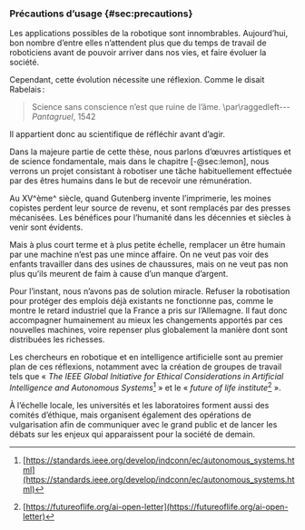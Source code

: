 ### Précautions d’usage {#sec:precautions}

Les applications possibles de la robotique sont innombrables. Aujourd’hui, bon nombre d’entre elles n’attendent plus
que du temps de travail de roboticiens avant de pouvoir arriver dans nos vies, et faire évoluer la société.

Cependant, cette évolution nécessite une réflexion. Comme le disait Rabelais :

> Science sans conscience n’est que ruine de l’âme.
> \par\raggedleft---  *Pantagruel*, 1542

Il appartient donc au scientifique de réfléchir avant d’agir.

Dans la majeure partie de cette thèse, nous parlons d’œuvres artistiques et de science fondamentale, mais dans le
chapitre [-@sec:lemon], nous verrons un projet consistant à robotiser une tâche habituellement effectuée par des êtres
humains dans le but de recevoir une rémunération.

Au XV^ème^ siècle, quand Gutenberg invente l’imprimerie, les moines copistes perdent leur source de revenu, et sont
remplacés par des presses mécanisées. Les bénéfices pour l’humanité dans les décennies et siècles à venir sont
évidents.

Mais à plus court terme et à plus petite échelle, remplacer un être humain par une machine n’est pas une mince affaire.
On ne veut pas voir des enfants travailler dans des usines de chaussures, mais on ne veut pas non plus qu’ils meurent
de faim à cause d’un manque d’argent.

Pour l’instant, nous n’avons pas de solution miracle. Refuser la robotisation pour protéger des emplois déjà existants
ne fonctionne pas, comme le montre le retard industriel que la France a pris sur l’Allemagne. Il faut donc accompagner
humainement au mieux les changements apportés par ces nouvelles machines, voire repenser plus globalement la manière
dont sont distribuées les richesses.

Les chercheurs en robotique et en intelligence artificielle sont au premier plan de ces réflexions, notamment avec la
création de groupes de travail tels que « *The IEEE Global Initiative for Ethical Considerations in Artificial
Intelligence and Autonomous Systems*[^1] » et le « *future of life institute*[^2] ».

À l’échelle locale, les universités et les laboratoires forment aussi des comités d’éthique, mais organisent
également des opérations de vulgarisation afin de communiquer avec le grand public et de lancer les débats sur les
enjeux qui apparaissent pour la société de demain.

[^1]: [https://standards.ieee.org/develop/indconn/ec/autonomous_systems.html](https://standards.ieee.org/develop/indconn/ec/autonomous_systems.html)
[^2]: [https://futureoflife.org/ai-open-letter](https://futureoflife.org/ai-open-letter)

